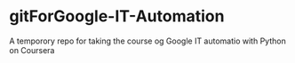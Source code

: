 # gitForGoogle-IT-Automation
A temporory repo for taking the course og Google IT automatio with Python on Coursera
